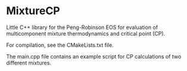 # MixtureCP
Little C++ library for the Peng-Robinson EOS for evaluation of multicomponent mixture thermodynamics and critical point (CP).

For compilation, see the CMakeLists.txt file.

The main.cpp file contains an example script for CP calculations of two different mixtures.
